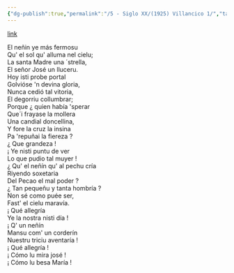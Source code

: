 ```yaml
---
{"dg-publish":true,"permalink":"/5 - Siglo XX/(1925) Villancico 1/","tags":["#Siglo_20","a1925","central","Enrique_García-Rendueles","escrito","Gijón","poema"]}
---
```


[link](https://wikisource.org/wiki/Villancico_(II))

El neñin ye más fermosu  
Qu' el sol qu' alluma nel cielu;  
La santa Madre una ´strella,  
El señor José un lluceru.  
Hoy isti probe portal  
Golvióse 'n devina gloria,  
Nunca cedió tal vitoria,  
El degorriu collumbrar;  
Porque ¿ quien había 'sperar  
Que´i frayase la mollera  
Una candial doncellina,  
Y fore la cruz la insina  
Pa 'repuñai la fiereza ?  
¿ Que grandeza !  
¡ Ye nisti puntu de ver  
Lo que pudio tal muyer !  
¿ Qu' el neñín qu' al pechu cría  
Riyendo soxetaria  
Del Pecao el mal poder ?  
¿ Tan pequeñu y tanta hombría ?  
Non sé como puée ser,  
Fast' el cielu maravía.  
¡ Qué allegría  
Ye la nostra nisti día !  
¡ Q' un neñín  
Mansu com' un corderín  
Nuestru triciu aventaría !  
¡ Qué allegría !  
¡ Cómo lu mira josé !  
¡ Cómo lu besa María !